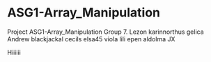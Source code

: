 # ASG1-Array_Manipulation
Project ASG1-Array_Manipulation Group 7.
Lezon
karinnorthus
gelica
Andrew
blackjackal
cecils
elsa45
viola
lili
epen
aldolma
JX


Hiiiiii